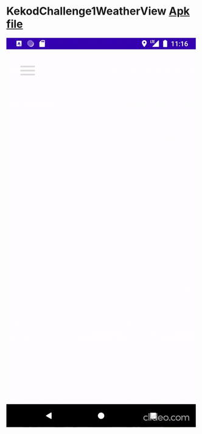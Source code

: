 # KekodChallenge1WeatherView [Apk file](app-debug.apk)
<img src="weather_view.gif" alt="screenshot">
